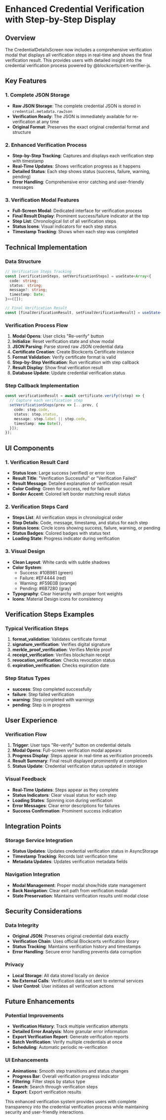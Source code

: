 # Enhanced Credential Verification with Step-by-Step Display

## Overview
The CredentialDetailsScreen now includes a comprehensive verification modal that displays all verification steps in real-time and shows the final verification result. This provides users with detailed insight into the credential verification process powered by @blockcerts/cert-verifier-js.

## Key Features

### 1. Complete JSON Storage
- **Raw JSON Storage**: The complete credential JSON is stored in `credential.metadata.rawJson`
- **Verification Ready**: The JSON is immediately available for re-verification at any time
- **Original Format**: Preserves the exact original credential format and structure

### 2. Enhanced Verification Process
- **Step-by-Step Tracking**: Captures and displays each verification step with timestamp
- **Real-Time Updates**: Shows verification progress as it happens
- **Detailed Status**: Each step shows status (success, failure, warning, pending)
- **Error Handling**: Comprehensive error catching and user-friendly messages

### 3. Verification Modal Features
- **Full-Screen Modal**: Dedicated interface for verification process
- **Final Result Display**: Prominent success/failure indicator at the top
- **Step List**: Chronological list of all verification steps
- **Status Icons**: Visual indicators for each step status
- **Timestamp Tracking**: Shows when each step was completed

## Technical Implementation

### Data Structure
```typescript
// Verification Steps Tracking
const [verificationSteps, setVerificationSteps] = useState<Array<{
  code: string;
  status: string;
  message?: string;
  timestamp: Date;
}>>([]);

// Final Verification Result
const [finalVerificationResult, setFinalVerificationResult] = useState<any>(null);
```

### Verification Process Flow
1. **Modal Opens**: User clicks "Re-verify" button
2. **Initialize**: Reset verification state and show modal
3. **JSON Parsing**: Parse stored raw JSON credential data
4. **Certificate Creation**: Create Blockcerts Certificate instance
5. **Format Validation**: Verify certificate format is valid
6. **Step-by-Step Verification**: Run verification with step callback
7. **Result Display**: Show final verification result
8. **Database Update**: Update credential verification status

### Step Callback Implementation
```typescript
const verificationResult = await certificate.verify((step) => {
  // Capture each verification step
  setVerificationSteps(prev => [...prev, {
    code: step.code,
    status: step.status,
    message: step.label || step.code,
    timestamp: new Date(),
  }]);
});
```

## UI Components

### 1. Verification Result Card
- **Status Icon**: Large success (verified) or error icon
- **Result Title**: "Verification Successful" or "Verification Failed"
- **Result Message**: Detailed explanation of verification result
- **Color Coding**: Green for success, red for failure
- **Border Accent**: Colored left border matching result status

### 2. Verification Steps Card
- **Steps List**: All verification steps in chronological order
- **Step Details**: Code, message, timestamp, and status for each step
- **Status Icons**: Circle icons showing success, failure, warning, or pending
- **Status Badges**: Colored badges with status text
- **Loading State**: Progress indicator during verification

### 3. Visual Design
- **Clean Layout**: White cards with subtle shadows
- **Color System**: 
  - Success: #10B981 (green)
  - Failure: #EF4444 (red)
  - Warning: #F59E0B (orange)
  - Pending: #6B7280 (gray)
- **Typography**: Clear hierarchy with proper font weights
- **Icons**: Material Design icons for consistency

## Verification Steps Examples

### Typical Verification Steps
1. **format_validation**: Validates certificate format
2. **signature_verification**: Verifies digital signature
3. **merkle_proof_verification**: Verifies Merkle proof
4. **receipt_verification**: Verifies blockchain receipt
5. **revocation_verification**: Checks revocation status
6. **expiration_verification**: Checks expiration date

### Step Status Types
- **success**: Step completed successfully
- **failure**: Step failed verification
- **warning**: Step completed with warnings
- **pending**: Step is in progress

## User Experience

### Verification Flow
1. **Trigger**: User taps "Re-verify" button on credential details
2. **Modal Opens**: Full-screen verification modal appears
3. **Progress Display**: Steps appear in real-time as verification proceeds
4. **Result Summary**: Final result displayed prominently at completion
5. **Status Update**: Credential verification status updated in storage

### Visual Feedback
- **Real-Time Updates**: Steps appear as they complete
- **Status Indicators**: Clear visual status for each step
- **Loading States**: Spinning icon during verification
- **Error Messages**: Clear error descriptions for failures
- **Success Confirmation**: Prominent success indication

## Integration Points

### Storage Service Integration
- **Status Updates**: Updates credential verification status in AsyncStorage
- **Timestamp Tracking**: Records last verification time
- **Metadata Updates**: Updates verification metadata fields

### Navigation Integration
- **Modal Management**: Proper modal show/hide state management
- **Back Navigation**: Clear exit path from verification modal
- **State Preservation**: Maintains verification results until modal close

## Security Considerations

### Data Integrity
- **Original JSON**: Preserves original credential data exactly
- **Verification Chain**: Uses official Blockcerts verification library
- **Status Tracking**: Maintains verification history and timestamps
- **Error Handling**: Secure error handling prevents data corruption

### Privacy
- **Local Storage**: All data stored locally on device
- **No External Calls**: Verification data not sent to external services
- **User Control**: User initiates all verification actions

## Future Enhancements

### Potential Improvements
- **Verification History**: Track multiple verification attempts
- **Detailed Error Analysis**: More granular error information
- **Export Verification Report**: Generate verification reports
- **Batch Verification**: Verify multiple credentials at once
- **Scheduling**: Automatic periodic re-verification

### UI Enhancements
- **Animations**: Smooth step transitions and status changes
- **Progress Bar**: Overall verification progress indicator
- **Filtering**: Filter steps by status type
- **Search**: Search through verification steps
- **Export**: Export verification results

This enhanced verification system provides users with complete transparency into the credential verification process while maintaining security and user-friendly interactions.
